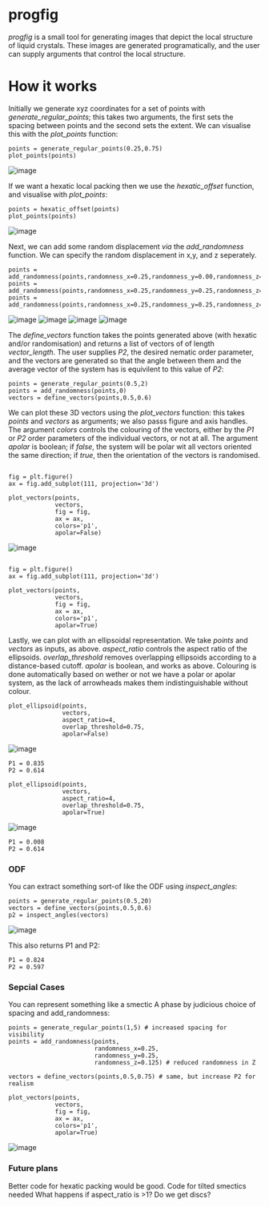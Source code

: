 # progfig
_progfig_ is a small tool for generating images that depict the local structure of liquid crystals. These images are generated programatically, and the user can supply arguments that control the local structure.

# How it works
Initially we generate xyz coordinates for a set of points with _generate_regular_points_; this takes two arguments, the first sets the spacing between points and the second sets the extent. We can visualise this with the _plot_points_ function:
~~~
points = generate_regular_points(0.25,0.75)
plot_points(points)
~~~

![image](https://github.com/RichardMandle/progfig/assets/101199234/594888a7-4e46-475a-8397-9e392597df8b)


If we want a hexatic local packing then we use the _hexatic_offset_ function, and visualise with _plot_points_:

~~~
points = hexatic_offset(points)
plot_points(points)
~~~

![image](https://github.com/RichardMandle/progfig/assets/101199234/76f3b33d-beb6-43ba-b8fd-e48a4ab2564c)

Next, we can add some random displacement _via_ the _add_randomness_ function. We can specify the random displacement in x,y, and z seperately. 
~~~
points = add_randomness(points,randomness_x=0.25,randomness_y=0.00,randomness_z=0.00)
points = add_randomness(points,randomness_x=0.25,randomness_y=0.25,randomness_z=0.00)
points = add_randomness(points,randomness_x=0.25,randomness_y=0.25,randomness_z=0.50)
~~~

![image](https://github.com/RichardMandle/progfig/assets/101199234/e4951eed-4f6a-4604-b1f8-312e33d8b5bc)
![image](https://github.com/RichardMandle/progfig/assets/101199234/54041d39-d7fa-4ef0-8a1d-99ada0db4cbe)
![image](https://github.com/RichardMandle/progfig/assets/101199234/418514d1-316a-4878-b8e9-f698628e7731)
![image](https://github.com/RichardMandle/progfig/assets/101199234/14c518f4-a89f-4203-ae12-aa3e4c342c24)

The _define_vectors_ function takes the points generated above (with hexatic and/or randomisation) and returns a list of vectors of of length _vector_length_. The user supplies _P2_, the desired nematic order parameter, and the vectors are generated so that the angle between them and the average vector of the system has is equivilent to this value of _P2_:

~~~
points = generate_regular_points(0.5,2)
points = add_randomness(points,0)
vectors = define_vectors(points,0.5,0.6)
~~~

We can plot these 3D vectors using the _plot_vectors_ function: this takes _points_ and _vectors_ as arguments; we also passs figure and axis handles. The argument _colors_ controls the colouring of the vectors, either by the _P1_ or _P2_ order parameters of the individual vectors, or not at all. The argument _apolar_ is boolean; if _false_, the system will be polar wit all vectors oriented the same direction; if _true_, then the orientation of the vectors is randomised.

~~~

fig = plt.figure()
ax = fig.add_subplot(111, projection='3d')

plot_vectors(points,
             vectors,
             fig = fig,
             ax = ax,
             colors='p1',
             apolar=False)
~~~

![image](https://github.com/RichardMandle/progfig/assets/101199234/53ad54bb-2650-452e-82f9-6a8cf15fdc52)

~~~

fig = plt.figure()
ax = fig.add_subplot(111, projection='3d')

plot_vectors(points,
             vectors,
             fig = fig,
             ax = ax,
             colors='p1',
             apolar=True)
~~~


  
Lastly, we can plot with an ellipsoidal representation. We take _points_ and _vectors_ as inputs, as above. _aspect_ratio_ controls the aspect ratio of the ellipsoids. _overlap_threshold_ removes overlapping ellipsoids according to a distance-based cutoff. _apolar_ is boolean, and works as above. Colouring is done automatically based on wether or not we have a polar or apolar system, as the lack of arrowheads makes them indistinguishable without colour.

~~~
plot_ellipsoid(points,
               vectors,
               aspect_ratio=4,
               overlap_threshold=0.75,
               apolar=False)
~~~
![image](https://github.com/RichardMandle/progfig/assets/101199234/5b7b20bb-101e-41ad-ab63-1727ac06f058)

~~~
P1 = 0.835
P2 = 0.614
~~~

~~~
plot_ellipsoid(points,
               vectors,
               aspect_ratio=4,
               overlap_threshold=0.75,
               apolar=True)
~~~

![image](https://github.com/RichardMandle/progfig/assets/101199234/866f8b6c-1dc6-49c8-a0d5-764dcd9f2e26)
~~~
P1 = 0.008
P2 = 0.614
~~~

### ODF

You can extract something sort-of like the ODF using _inspect_angles_:

~~~
points = generate_regular_points(0.5,20)
vectors = define_vectors(points,0.5,0.6)
p2 = inspect_angles(vectors)
~~~

![image](https://github.com/RichardMandle/progfig/assets/101199234/6457e9c2-5cd8-42e9-9f0e-fee3da1d7665)

This also returns P1 and P2:

~~~
P1 = 0.824
P2 = 0.597
~~~
### Sepcial Cases

You can represent something like a smectic A phase by judicious choice of spacing and add_randomness:

~~~
points = generate_regular_points(1,5) # increased spacing for visibility
points = add_randomness(points,
                        randomness_x=0.25,
                        randomness_y=0.25,
                        randomness_z=0.125) # reduced randomness in Z

vectors = define_vectors(points,0.5,0.75) # same, but increase P2 for realism

plot_vectors(points,
             vectors,
             fig = fig,
             ax = ax,
             colors='p1',
             apolar=True)
~~~

![image](https://github.com/RichardMandle/progfig/assets/101199234/3921dd71-65a7-4ad3-a01e-d4b6cfb2c8c0)

### Future plans

Better code for hexatic packing would be good. 
Code for tilted smectics needed
What happens if aspect_ratio is >1? Do we get discs?
